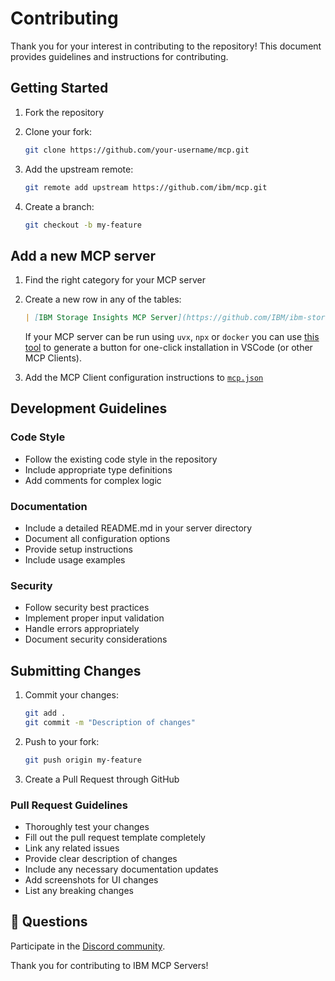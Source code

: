 # Contributing

Thank you for your interest in contributing to the repository! This document provides guidelines and instructions for contributing.

## Getting Started

1. Fork the repository

2. Clone your fork:

   ```bash
   git clone https://github.com/your-username/mcp.git
   ```
3. Add the upstream remote:

   ```bash
   git remote add upstream https://github.com/ibm/mcp.git
   ```
4. Create a branch:

   ```bash
   git checkout -b my-feature
   ```

## Add a new MCP server

1. Find the right category for your MCP server
2. Create a new row in any of the tables:

   ```md
   | [IBM Storage Insights MCP Server](https://github.com/IBM/ibm-storageinsights-mcpserver) | Leverage key IBM Storage Insights monitoring capabilities via an MCP interface. | *see link for instructions* |
   ```

   If your MCP server can be run using `uvx`, `npx` or `docker` you can use [this tool](https://vscodemcp.com/) to generate a button for one-click installation in VSCode (or other MCP Clients).

3. Add the MCP Client configuration instructions to [`mcp.json`](./mcp.json)

## Development Guidelines

### Code Style
- Follow the existing code style in the repository
- Include appropriate type definitions
- Add comments for complex logic

### Documentation
- Include a detailed README.md in your server directory
- Document all configuration options
- Provide setup instructions
- Include usage examples

### Security
- Follow security best practices
- Implement proper input validation
- Handle errors appropriately
- Document security considerations

## Submitting Changes

1. Commit your changes:
   ```bash
   git add .
   git commit -m "Description of changes"
   ```
2. Push to your fork:
   ```bash
   git push origin my-feature
   ```
3. Create a Pull Request through GitHub

### Pull Request Guidelines

- Thoroughly test your changes
- Fill out the pull request template completely
- Link any related issues
- Provide clear description of changes
- Include any necessary documentation updates
- Add screenshots for UI changes
- List any breaking changes

## 💬 Questions

Participate in the [Discord community](https://discord.com/invite/NzCQQWm7Xs).

Thank you for contributing to IBM MCP Servers!